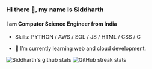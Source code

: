 ### Hi there 👋, my name is Siddharth
#### I am Computer Science Engineer from India

- Skills: PYTHON / AWS / SQL / JS / HTML / CSS / C

- 🌱 I’m currently learning web and cloud development. 

![Siddharth's github stats](https://github-readme-stats.vercel.app/api?username=Siddharthcmd&count_private=true&show_icons=true&theme=radical)  ![GitHub streak stats](https://streak-stats.demolab.com/?user=Siddharthcmd)  

